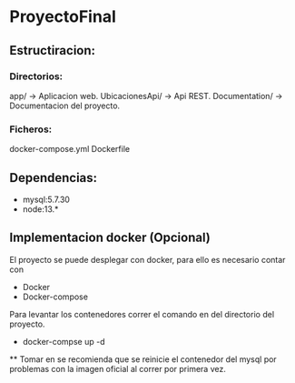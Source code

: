 # ProyectoFinal


## Estructiracion:

### Directorios:

app/ -> Aplicacion web.
UbicacionesApi/ -> Api REST.
Documentation/ -> Documentacion del proyecto.

### Ficheros:

docker-compose.yml
Dockerfile


## Dependencias:

- mysql:5.7.30
- node:13.*

## Implementacion docker (Opcional)

El proyecto se puede desplegar con docker, para ello es necesario contar con

- Docker
- Docker-compose

Para levantar los contenedores correr el comando en del directorio del proyecto.

- docker-compse up -d

** Tomar en se recomienda que se reinicie el contenedor del mysql por problemas con la imagen oficial al correr por primera vez.





